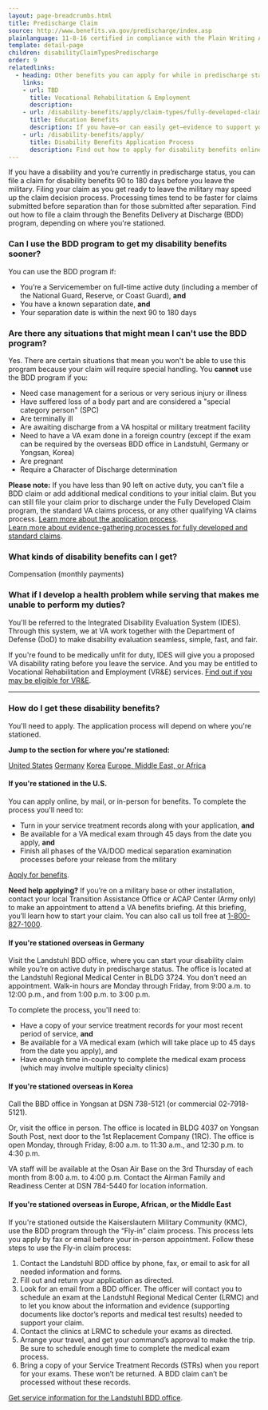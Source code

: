 ```yaml
---
layout: page-breadcrumbs.html
title: Predischarge Claim
source: http://www.benefits.va.gov/predischarge/index.asp
plainlanguage: 11-8-16 certified in compliance with the Plain Writing Act
template: detail-page
children: disabilityClaimTypesPredischarge
order: 9
relatedlinks:
  - heading: Other benefits you can apply for while in predischarge status
    links:   
    - url: TBD
      title: Vocational Rehabilitation & Employment
      description: 
    - url: /disability-benefits/apply/claim-types/fully-developed-claim/
      title: Education Benefits
      description: If you have—or can easily get—evidence to support your claim and want to get a faster decisions, learn about filing a fully developed claim.
    - url: /disability-benefits/apply/
      title: Disability Benefits Application Process
      description: Find out how to apply for disability benefits online.
---
```


<div class="va-introtext">

If you have a disability and you’re currently in predischarge status, you can file a claim for disability benefits 90 to 180 days before you leave the military. Filing your claim as you get ready to leave the military may speed up the claim decision process. Processing times tend to be faster for claims submitted before separation than for those submitted after separation. Find out how to file a claim through the Benefits Delivery at Discharge (BDD) program, depending on where you're stationed.

</div>

<div class="feature" markdown="1">

### Can I use the BDD program to get my disability benefits sooner?

You can use the BDD program if:

-	You’re a Servicemember on full-time active duty (including a member of the National Guard, Reserve, or Coast Guard), **and**
- You have a known separation date, **and**
-	Your separation date is within the next 90 to 180 days

### Are there any situations that might mean I can't use the BDD program?

Yes. There are certain situations that mean you won't be able to use this program because your claim will require special handling. You **cannot** use the BDD program if you:

- Need case management for a serious or very serious injury or illness
- Have suffered loss of a body part and are considered a "special category person" (SPC)
- Are terminally ill
- Are awaiting discharge from a VA hospital or military treatment facility
- Need to have a VA exam done in a foreign country (except if the exam can be required by the overseas BDD office in Landstuhl, Germany or Yongsan, Korea)
- Are pregnant
- Require a Character of Discharge determination

**Please note:** If you have less than 90 left on active duty, you can't file a BDD claim or add additional medical conditions to your initial claim. But you can still file your claim prior to discharge under the Fully Developed Claim program, the standard VA claims process, or any other qualifying VA claims process.
[Learn more about the application process](/disability-benefits/apply/).</br>
[Learn more about evidence-gathering processes for fully developed and standard claims](/disability-benefits/apply/evidence/).

</div>

### What kinds of disability benefits can I get?

Compensation (monthly payments)

### What if I develop a health problem while serving that makes me unable to perform my duties?

You'll be referred to the Integrated Disability Evaluation System (IDES). Through this system, we at VA work together with the Department of Defense (DoD) to make disability evaluation seamless, simple, fast, and fair.

If you're found to be medically unfit for duty, IDES will give you a proposed VA disability rating before you leave the service. And you may be entitled to Vocational Rehabilitation and Employment (VR&E) services. [Find out if you may be eligible for VR&E](TBD).

-----

### How do I get these disability benefits? 

You'll need to apply. The application process will depend on where you're stationed.

**Jump to the section for where you're stationed:**

[United States](#stationed-us)
[Germany](#stationed-germany)
[Korea](#stationed-korea)
[Europe, Middle East, or Africa](#stationed-emea)


<spand id="stationed-us">
           
#### If you're stationed in the U.S.

You can apply online, by mail, or in-person for benefits. To complete the process you'll need to:

- Turn in your service treatment records along with your application, **and**
- Be available for a VA medical exam through 45 days from the date you apply, **and**
- Finish all phases of the VA/DOD medical separation examination processes before your release from the military

[Apply for benefits](/disability-benefits/apply/).

**Need help applying?** If you’re on a military base or other installation, contact your local Transition Assistance Office or ACAP Center (Army only) to make an appointment to attend a VA benefits briefing. At this briefing, you’ll learn how to start your claim. You can also call us toll free at <a href="tel:+18008271000">1-800-827-1000</a>.

<spand id="stationed-germany">

#### If you're stationed overseas in Germany

Visit the Landstuhl BDD office, where you can start your disability claim while you’re on active duty in predischarge status. The office is located at the Landstuhl Regional Medical Center in BLDG 3724. You don't need an appointment. Walk-in hours are Monday through Friday, from 9:00 a.m. to 12:00 p.m., and from 1:00 p.m. to 3:00 p.m.

To complete the process, you'll need to:
- Have a copy of your service treatment records for your most recent period of service, **and**
- Be available for a VA medical exam (which will take place up to 45 days from the date you apply), and
- Have enough time in-country to complete the medical exam process (which may involve multiple specialty clinics)

<spand id="stationed-korea">

#### If you're stationed overseas in Korea

Call the BBD office in Yongsan at DSN 738-5121 (or commercial 02-7918-5121).  

Or, visit the office in person.  The office is located in BLDG 4037 on Yongsan South Post, next door to the 1st Replacement Company (1RC). The office is open Monday, through Friday, 8:00 a.m. to 11:30 a.m., and 12:30 p.m. to 4:30 p.m.
 
VA staff will be available at the Osan Air Base on the 3rd Thursday of each month from 8:00 a.m. to 4:00 p.m.  Contact the Airman Family and Readiness Center at DSN 784-5440 for location information.

<spand id="stationed-emea">
  
#### If you're stationed overseas in Europe, African, or the Middle East

If you're stationed outside the Kaiserslautern Military Community (KMC), use the BDD program through the “Fly-in” claim process. This process lets you apply by fax or email before your in-person appointment. Follow these steps to use the Fly-in claim process:

<ol class="process">
  <li class="process-step list-one">Contact the Landstuhl BDD office by phone, fax, or email to ask for all needed information and forms.</li>
  <li class="process-step list-two"> Fill out and return your application as directed.</li>
  <li class="process-step list-three">Look for an email from a BDD officer. The officer will contact you to schedule an exam at the Landstuhl Regional Medical Center (LRMC) and to let you know about the information and evidence (supporting documents like doctor’s reports and medical test results) needed to support your claim.</li>
  <li class="process-step list-four">Contact the clinics at LRMC to schedule your exams as directed.</li>
  <li class="process-step list-five">Arrange your travel, and get your command’s approval to make the trip. Be sure to schedule enough time to complete the medical exam process.</li>
  <li class="process-step list-six">Bring a copy of your Service Treatment Records (STRs) when you report for your exams. These won’t be returned. A BDD claim can’t be processed without these records.</li>

</ol>

[Get service information for the Landstuhl BDD office](http://rhce.amedd.army.mil/landstuhl/services.cfm?MTFinfo_id=733).
